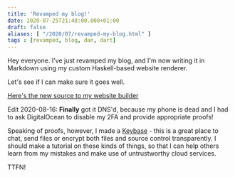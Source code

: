 ```yaml
---
title: 'Revamped my blog!'
date: 2020-07-25T21:48:00.000+01:00
draft: false
aliases: [ "/2020/07/revamped-my-blog.html" ]
tags : [revamped, blog, dan, dart]
---
```


Hey everyone. I've just revamped my blog, and I'm now writing it in Markdown using my custom Haskell-based website renderer.

Let's see if I can make sure it goes well.

[Here's the new source to my website builder](https://github.com/danwdart/websites)

Edit 2020-08-16: **Finally** got it DNS'd, because my phone is dead and I had to ask DigitalOcean to disable my 2FA and provide appropriate proofs!

Speaking of proofs, however, I made a [Keybase](https://keybase.io/dandart) - this is a great place to chat, send files or encrypt both files and source control transparently. I should make a tutorial on these kinds of things, so that I can help others learn from my mistakes and make use of untrustworthy cloud services.

TTFN!